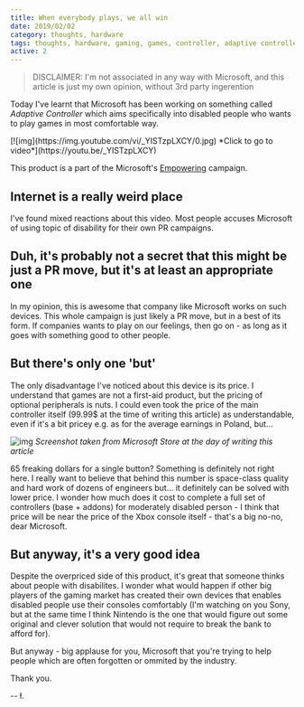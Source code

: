 ```yaml
---
title: When everybody plays, we all win
date: 2019/02/02
category: thoughts, hardware
tags: thoughts, hardware, gaming, games, controller, adaptive controller, xbox, microsoft, msft
active: 2
---
```


> DISCLAIMER: I'm not associated in any way with Microsoft, and this article is just my own opinion, without 3rd party ingerention

Today I've learnt that Microsoft has been working on something called *Adaptive Controller* which aims specifically into disabled people who wants to play games in most comfortable way.

<div class='image'></div>[![img](https://img.youtube.com/vi/_YISTzpLXCY/0.jpg) *Click to go to video*](https://youtu.be/_YISTzpLXCY)

This product is a part of the Microsoft's [Empowering](https://www.microsoft.com/en-us/empowering/) campaign.

## Internet is a really weird place

I've found mixed reactions about this video. Most people accuses Microsoft of using topic of disability for their own PR campaigns.

## Duh, it's probably not a secret that this might be just a PR move, but it's at least an appropriate one

In my opinion, this is awesome that company like Microsoft works on such devices. This whole campaign is just likely a PR move, but in a best of its form. If companies wants to play on our feelings, then go on - as long as it goes with something good to other people.

## But there's only one 'but'

The only disadvantage I've noticed about this device is its price. I understand that games are not a first-aid product, but the pricing of optional peripherals is nuts. I could even took the price of the main controller itself (99.99$ at the time of writing this article) as understandable, even if it's a bit pricey e.g. as for the average earnings in Poland, but...

![img](/static/ms-store-button-device-price.png)
*Screenshot taken from Microsoft Store at the day of writing this article*

65 freaking dollars for a single button? Something is definitely not right here. I really want to believe that behind this number is space-class quality and hard work of dozens of engineers but... it definitely can be solved with lower price. I wonder how much does it cost to complete a full set of controllers (base + addons) for moderately disabled person - I think that price will be near the price of the Xbox console itself - that's a big no-no, dear Microsoft.

## But anyway, it's a very good idea

Despite the overpriced side of this product, it's great that someone thinks about people with disabilites. I wonder what would happen if other big players of the gaming market has created their own devices that enables disabled people use their consoles comfortably (I'm watching on you Sony, but at the same time I think Nintendo is the one that would figure out some original and clever solution that would not require to break the bank to afford for).

But anyway - big applause for you, Microsoft that you're trying to help people which are often forgotten or ommited by the industry.

Thank you.

-- ł.
